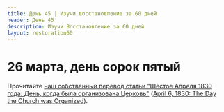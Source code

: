 ```yaml
---
title: Дeнь 45 | Изучи восстановление за 60 дней
header: День 45
description: Изучи Восстановление за 60 дней
layout: restoration60
---
```


# 26 марта, день сорок пятый

Прочитайте [наш собственный перевод статьи "Шестое Апреля 1830 года: День, когда была организована Церковь"](/restoration60/articles/organized) ([April 6, 1830: The Day the Church was Organized](https://www.churchofjesuschrist.org/study/ensign/1971/01/april-6-1830-the-day-the-church-was-organized?lang=eng)).